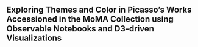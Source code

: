 ## Exploring Themes and Color in Picasso’s Works Accessioned in the MoMA Collection using Observable Notebooks and D3-driven Visualizations 

